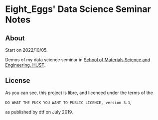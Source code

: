# Eight_Eggs' Data Science Seminar Notes

## About

Start on 2022/10/05.

Demos of my data science seminar in [School of Materials Science and Engineering, HUST](http://mat.hust.edu.cn/).

## License

As you can see, this project is libre, and licenced under the terms of the

`DO WHAT THE FUCK YOU WANT TO PUBLIC LICENCE, version 3.1`,

as published by dtf on July 2019. 
